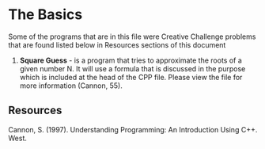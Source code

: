 # The Basics
<p>  Some of the programs that are in this file were Creative Challenge problems that are found listed below in Resources sections of this document </p>

1.  **Square Guess** - is a program that tries to approximate the roots of a given number N.  It will use a formula that is discussed in the purpose which is included at the head of the CPP file.  Please view the file for more information (Cannon, 55).

## Resources
Cannon, S. (1997). Understanding Programming: An Introduction Using C++. West. 
